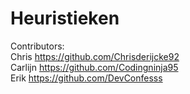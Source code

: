 # Heuristieken

Contributors: <br />
Chris https://github.com/Chrisderijcke92<br />
Carlijn https://github.com/Codingninja95<br />
Erik https://github.com/DevConfesss<br />